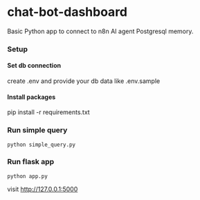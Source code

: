 # chat-bot-dashboard
Basic Python app to connect to n8n AI agent Postgresql memory. 

### Setup
#### Set db connection
create .env and provide your db data like .env.sample

#### Install packages
pip install -r requirements.txt

### Run simple query
```
python simple_query.py
```

### Run flask app
```
python app.py
```

visit http://127.0.0.1:5000